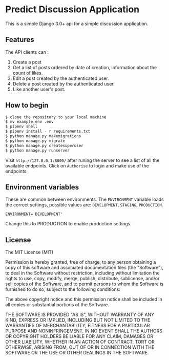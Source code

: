 # Predict Discussion Application

This is a simple Django 3.0+ api for a simple discussion application. 

## Features

The API clients can :
1. Create a post
2. Get a list of posts ordered by date of creation, information about the count of likes.
3. Edit a post created by the authenticated user.
4. Delete a post created by the authenticated user.
5. Like another user's post.



## How to begin

```bash
$ clone the repository to your local machine
$ mv example.env .env
$ pipenv shell
$ pipenv install - r requirements.txt
$ python manage.py makemigrations
$ python manage.py migrate
$ python manage.py createsuperuser
$ python manage.py runserver
```
Visit ```http://127.0.0.1:8000/``` after runing the server to see a list of all the available endpoints. 
Click on ```Authorise``` to login and make use of the endpoints.

## Environment variables

These are common between environments. The `ENVIRONMENT` variable loads the correct settings, possible values are: `DEVELOPMENT`, `STAGING`, `PRODUCTION`.

```
ENVIRONMENT='DEVELOPMENT'
```

Change this to PRODUCTION to enable production settings.



## License

The MIT License (MIT)


Permission is hereby granted, free of charge, to any person obtaining a copy of
this software and associated documentation files (the "Software"), to deal in
the Software without restriction, including without limitation the rights to
use, copy, modify, merge, publish, distribute, sublicense, and/or sell copies
of the Software, and to permit persons to whom the Software is furnished to do
so, subject to the following conditions:

The above copyright notice and this permission notice shall be included in all
copies or substantial portions of the Software.

THE SOFTWARE IS PROVIDED "AS IS", WITHOUT WARRANTY OF ANY KIND, EXPRESS OR
IMPLIED, INCLUDING BUT NOT LIMITED TO THE WARRANTIES OF MERCHANTABILITY,
FITNESS FOR A PARTICULAR PURPOSE AND NONINFRINGEMENT. IN NO EVENT SHALL THE
AUTHORS OR COPYRIGHT HOLDERS BE LIABLE FOR ANY CLAIM, DAMAGES OR OTHER
LIABILITY, WHETHER IN AN ACTION OF CONTRACT, TORT OR OTHERWISE, ARISING FROM,
OUT OF OR IN CONNECTION WITH THE SOFTWARE OR THE USE OR OTHER DEALINGS IN THE
SOFTWARE.
